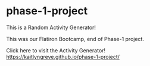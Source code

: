 # phase-1-project

This is a Random Activity Generator! 

This was our Flatiron Bootcamp, end of Phase-1 project. 

Click here to visit the Activity Generator!
https://kaitlyngreve.github.io/phase-1-project/

